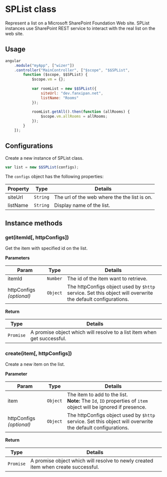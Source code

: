# SPList class
Represent a list on a Microsoft SharePoint Foundation Web site. SPList instances use SharePoint REST service to interact with the real list on the web site. 

## Usage

````javascript
angular
    .module("myApp", ["wizer"])
    .controller("MainController", ["$scope", "$$SPList",
        function ($scope, $$SPList) {
            $scope.vm = {};
            
            var roomList = new $$SPList({
                siteUrl: "dev.fanxipan.net",
                listName: "Rooms"
            });
            
            roomList.getAll().then(function (allRooms) {
                $scope.vm.allRooms = allRooms;
            });
        }
    ]);
````

## Configurations
Create a new instance of SPList class.

````javascript
var list = new $$SPList(configs);
````
 
The `configs` object has the following properties:

Property        | Type          | Details    
--------------- | ------------- | -------------------------------------------------------------------
siteUrl         | `String`      | The url of the web where the the list is on.
listName        | `String`      | Display name of the list.

## Instance methods

### get(itemId[, httpConfigs])
Get the item with specified id on the list.

**Parameters**

Param                       | Type          | Details
--------------------------- | ------------- | -------------------------------------------------------
itemId                      | `Number`      | The id of the item want to retrieve.
httpConfigs *(optional)*    | `Object`      | The httpConfigs object used by `$http` service. Set this object will overwrite the default configurations.

**Return**

Type        | Details
----------- | -----------------------------------------------------------------------
`Promise`   | A promise object which will resolve to a list item when get successful.

### create(item[, httpConfigs])
Create a new item on the list.

**Parameter**

Param                       | Type          | Details
--------------------------- | ------------- | -------------------------------------------------------
item                        | `Object`      | The item to add to the list.<br/> **Note:** The `Id`, `ID` properties of `item` object will be ignored if presence.
httpConfigs *(optional)*    | `Object`      | The httpConfigs object used by `$http` service. Set this object will overwrite the default configurations.

**Return**

Type        | Details
----------- | ---------------------------------------------------------------------------------
`Promise`   | A promise object which will resolve to newly created item when create successful.
